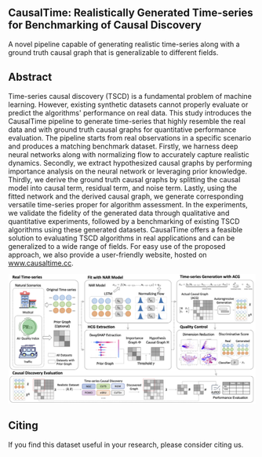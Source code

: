 ## CausalTime: Realistically Generated Time-series for Benchmarking of Causal Discovery
<!-- **Yuxiao Cheng, Ziqian Wang, Tingxiong Xiao, Qin Zhong, Jinli Suo, Kunlun He** -->

A novel pipeline capable of generating realistic time-series along with a ground truth causal graph that is generalizable to different fields.

<!-- [arXiv](https://arxiv.org/abs/2310.01753) | [Code🧑‍💻](https://github.com/jarrycyx/UNN/tree/main/CausalTime) ｜ [Official Website](https://www.causaltime.cc/) -->


## Abstract
Time-series causal discovery (TSCD) is a fundamental problem of machine learning. However, existing synthetic datasets cannot properly evaluate or predict the algorithms' performance on real data. This study introduces the CausalTime pipeline to generate time-series that highly resemble the real data and with ground truth causal graphs for quantitative performance evaluation. The pipeline starts from real observations in a specific scenario and produces a matching benchmark dataset. Firstly, we harness deep neural networks along with normalizing flow to accurately capture realistic dynamics. Secondly, we extract hypothesized causal graphs by performing importance analysis on the neural network or leveraging prior knowledge. Thirdly, we derive the ground truth causal graphs by splitting the causal model into causal term, residual term, and noise term. Lastly, using the fitted network and the derived causal graph, we generate corresponding versatile time-series proper for algorithm assessment. In the experiments, we validate the fidelity of the generated data through qualitative and quantitative experiments, followed by a benchmarking of existing TSCD algorithms using these generated datasets. CausalTime offers a feasible solution to evaluating TSCD algorithms in real applications and can be generalized to a wide range of fields. For easy use of the proposed approach, we also provide a user-friendly website, hosted on www.causaltime.cc.

![](https://raw.githubusercontent.com/jarrycyx/UNN/main/CausalTime/figures/arch.png)
<!-- <img src="https://raw.githubusercontent.com/jarrycyx/UNN/main/CausalTime/figures/arch.png" width="50%" align="center" /> -->


## Citing

If you find this dataset useful in your research, please consider citing us.

 <!-- the following paper: -->
<!-- ```bibtex
@misc{cheng2023causaltime,
      title={CausalTime: Realistically Generated Time-series for Benchmarking of Causal Discovery}, 
      author={Yuxiao Cheng and Ziqian Wang and Tingxiong Xiao and Qin Zhong and Jinli Suo and Kunlun He},
      year={2023},
      eprint={2310.01753},
      archivePrefix={arXiv},
      primaryClass={cs.LG}
}
``` -->
